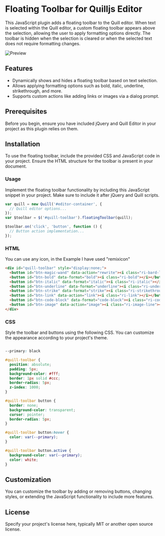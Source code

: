 # Floating Toolbar for Quilljs Editor

This JavaScript plugin adds a floating toolbar to the Quill editor. When text is selected within the Quill editor, a custom floating toolbar appears above the selection, allowing the user to apply formatting options directly. The toolbar is hidden when the selection is cleared or when the selected text does not require formatting changes.

![Preview](https://ibb.co/d6x7LCB)

## Features

- Dynamically shows and hides a floating toolbar based on text selection.
- Allows applying formatting options such as bold, italic, underline, strikethrough, and more.
- Supports custom actions like adding links or images via a dialog prompt.

## Prerequisites

Before you begin, ensure you have included jQuery and Quill Editor in your project as this plugin relies on them.

## Installation

To use the floating toolbar, include the provided CSS and JavaScript code in your project. Ensure the HTML structure for the toolbar is present in your document.

### Usage

Implement the floating toolbar functionality by including this JavaScript snippet in your project. Make sure to include it after jQuery and Quill scripts.

```javascript
var quill = new Quill('#editor-container', {
  // Quill editor options...
});
var $toolbar = $('#quill-toolbar').floatingToolbar(quill);

$toolbar.on('click', 'button', function () {
  // Button action implementation...
});
```

### HTML

You can use any icon, in the Example I have used "remixicon"

```html
<div id="quill-toolbar" style="display:none;">
  <button id="btn-magic-wand" data-action="rewrite"><i class="ri-bard-line"></i></button>
  <button id="btn-bold" data-format="bold"><i class="ri-bold"></i></button>
  <button id="btn-italic" data-format="italic"><i class="ri-italic"></i></button>
  <button id="btn-underline" data-format="underline"><i class="ri-underline"></i></button>
  <button id="btn-strike" data-format="strike"><i class="ri-strikethrough"></i></button>
  <button id="btn-link" data-action="link"><i class="ri-link"></i></button>
  <button id="btn-code-block" data-format="code-block"><i class="ri-code-s-slash-line"></i></button>
  <button id="btn-image" data-action="image"><i class="ri-image-line"></i></button>
</div>
```
### CSS

Style the toolbar and buttons using the following CSS. You can customize the appearance according to your project's theme.

```css

--primary: black

#quill-toolbar {
  position: absolute;
  padding: 5px;
  background-color: #fff;
  border: 1px solid #ccc;
  border-radius: 5px;
  z-index: 1000;
}

#quill-toolbar button {
  border: none;
  background-color: transparent;
  cursor: pointer;
  border-radius: 5px;
}

#quill-toolbar button:hover {
  color: var(--primary);
}

#quill-toolbar button.active {
  background-color: var(--primary);
  color: white;
}
```

## Customization
You can customize the toolbar by adding or removing buttons, changing styles, or extending the JavaScript functionality to include more features.

## License
Specify your project's license here, typically MIT or another open source license.
